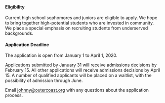 
#### Eligibility

Current high school sophomores and juniors are eligible to apply. We hope to bring together high-potential students who are invested in community. We place a special emphasis on recruiting students from underserved backgrounds.

#### Application Deadline
 
The application is open from January 1 to April 1, 2020. 

Applications submitted by January 31 will receive admissions decisions by February 15. 
All other applications will receive admissions decisions by April 15. 
A number of qualified applicants will be placed on a waitlist, with the possibility of admission through June.

Email [johnny@outercoast.org](mailto:johnny@outercoast.org) with any questions about the application process. 
